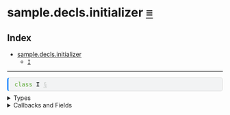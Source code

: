 sample.decls.initializer [&equiv;](../../index.md)
==================================================

Index
-----

-   <a href="../../sample/decls/initializer.md" id="index-link" class="link">sample.decls.initializer</a>
    -   <a href="../../sample/decls/initializer.md#sample-decls-initializer-I" id="index-link" class="link"><code>I</code></a>

------------------------------------------------------------------------

<pre style="font-family:monospace;background-color:#f2f3f4;color:#373d3f;border:1px solid #dddddd;border-left:3px solid #0080ff;border-radius:5px 5px 5px 5px;margin-bottom:0.5em;padding:0.5em 1em 0.5em 1em">
<span style="color:#60ac39">class</span> <span style="font-weight:bold">I</span> <a style="color:#c5c8c6" href="#sample-decls-initializer-I" id="sample-decls-initializer-I">§</a>
</pre>
<details>

<summary>Types</summary>

-   <pre style="font-family:monospace;background-color:#f2f3f4;color:#373d3f;border:1px solid #dddddd;border-left:3px solid #0080ff;border-radius:5px 5px 5px 5px;margin-bottom:0.5em;padding:0.5em 1em 0.5em 1em">
    <span style="color:#60ac39">struct</span> <span style="font-weight:bold">Flag</span> <a style="color:#c5c8c6" href="#sample-decls-initializer-I-Flag" id="sample-decls-initializer-I-Flag">§</a>
    </pre>
    <details>

    <summary>Fields</summary>

    -   <pre style="font-family:monospace;background-color:#f2f3f4;color:#373d3f;border:1px solid #dddddd;border-left:3px solid #0080ff;border-radius:5px 5px 5px 5px;margin-bottom:0.5em;padding:0.5em 1em 0.5em 1em">
        <span style="color:#cfb017">bool</span> <span style="font-weight:bold">b</span> <a style="color:#c5c8c6" href="#sample-decls-initializer-I-$quasi0-b" id="sample-decls-initializer-I-$quasi0-b">§</a>
        </pre>

    </details>

-   <pre style="font-family:monospace;background-color:#f2f3f4;color:#373d3f;border:1px solid #dddddd;border-left:3px solid #0080ff;border-radius:5px 5px 5px 5px;margin-bottom:0.5em;padding:0.5em 1em 0.5em 1em">
    <span style="color:#60ac39">struct</span> <span style="font-weight:bold">S</span> <a style="color:#c5c8c6" href="#sample-decls-initializer-I-S" id="sample-decls-initializer-I-S">§</a>
    </pre>
    <details>

    <summary>Fields</summary>

    -   <pre style="font-family:monospace;background-color:#f2f3f4;color:#373d3f;border:1px solid #dddddd;border-left:3px solid #0080ff;border-radius:5px 5px 5px 5px;margin-bottom:0.5em;padding:0.5em 1em 0.5em 1em">
        <span style="color:#60ac39">uint8</span> <span style="font-weight:bold">x</span> <a style="color:#c5c8c6" href="#sample-decls-initializer-I-$quasi1-x" id="sample-decls-initializer-I-$quasi1-x">§</a>
        </pre>

    -   <pre style="font-family:monospace;background-color:#f2f3f4;color:#373d3f;border:1px solid #dddddd;border-left:3px solid #0080ff;border-radius:5px 5px 5px 5px;margin-bottom:0.5em;padding:0.5em 1em 0.5em 1em">
        int16 <span style="font-weight:bold">y</span> <a style="color:#c5c8c6" href="#sample-decls-initializer-I-$quasi1-y" id="sample-decls-initializer-I-$quasi1-y">§</a>
        </pre>

    -   <pre style="font-family:monospace;background-color:#f2f3f4;color:#373d3f;border:1px solid #dddddd;border-left:3px solid #0080ff;border-radius:5px 5px 5px 5px;margin-bottom:0.5em;padding:0.5em 1em 0.5em 1em">
        <a style="color:#6684e1" href="../../sample/decls/initializer.md#sample-decls-initializer-I"><span style="font-weight:bold">I</span></a>::<a style="color:#6684e1" href="../../sample/decls/initializer.md#sample-decls-initializer-I-Flag"><span style="font-weight:bold">Flag</span></a> <span style="font-weight:bold">f</span> <a style="color:#c5c8c6" href="#sample-decls-initializer-I-$quasi1-f" id="sample-decls-initializer-I-$quasi1-f">§</a>
        </pre>

    </details>

-   <pre style="font-family:monospace;background-color:#f2f3f4;color:#373d3f;border:1px solid #dddddd;border-left:3px solid #0080ff;border-radius:5px 5px 5px 5px;margin-bottom:0.5em;padding:0.5em 1em 0.5em 1em">
    <span style="color:#60ac39">struct</span> <span style="font-weight:bold">Foo</span> <a style="color:#c5c8c6" href="#sample-decls-initializer-I-Foo" id="sample-decls-initializer-I-Foo">§</a>
    </pre>
    <details>

    <summary>Fields</summary>

    -   <pre style="font-family:monospace;background-color:#f2f3f4;color:#373d3f;border:1px solid #dddddd;border-left:3px solid #0080ff;border-radius:5px 5px 5px 5px;margin-bottom:0.5em;padding:0.5em 1em 0.5em 1em">
        <span style="color:#cfb017">bool</span> <span style="font-weight:bold">valid</span> <a style="color:#c5c8c6" href="#sample-decls-initializer-I-$quasi2-valid" id="sample-decls-initializer-I-$quasi2-valid">§</a>
        </pre>

    -   <pre style="font-family:monospace;background-color:#f2f3f4;color:#373d3f;border:1px solid #dddddd;border-left:3px solid #0080ff;border-radius:5px 5px 5px 5px;margin-bottom:0.5em;padding:0.5em 1em 0.5em 1em">
        <span style="color:#60ac39">uint4</span> <span style="font-weight:bold">index</span> <a style="color:#c5c8c6" href="#sample-decls-initializer-I-$quasi2-index" id="sample-decls-initializer-I-$quasi2-index">§</a>
        </pre>

    </details>

-   <pre style="font-family:monospace;background-color:#f2f3f4;color:#373d3f;border:1px solid #dddddd;border-left:3px solid #0080ff;border-radius:5px 5px 5px 5px;margin-bottom:0.5em;padding:0.5em 1em 0.5em 1em">
    <span style="color:#60ac39">struct</span> <span style="font-weight:bold">Bar</span> <a style="color:#c5c8c6" href="#sample-decls-initializer-I-Bar" id="sample-decls-initializer-I-Bar">§</a>
    </pre>
    <details>

    <summary>Fields</summary>

    -   <pre style="font-family:monospace;background-color:#f2f3f4;color:#373d3f;border:1px solid #dddddd;border-left:3px solid #0080ff;border-radius:5px 5px 5px 5px;margin-bottom:0.5em;padding:0.5em 1em 0.5em 1em">
        <a style="color:#6684e1" href="../../sample/decls/initializer.md#sample-decls-initializer-I"><span style="font-weight:bold">I</span></a>::<a style="color:#6684e1" href="../../sample/decls/initializer.md#sample-decls-initializer-I-Foo"><span style="font-weight:bold">Foo</span></a>[<span style="color:#d73737">4</span>] <span style="font-weight:bold">foos</span> <a style="color:#c5c8c6" href="#sample-decls-initializer-I-$quasi3-foos" id="sample-decls-initializer-I-$quasi3-foos">§</a>
        </pre>

    </details>

</details>
<details>

<summary>Callbacks and Fields</summary>

-   <pre style="font-family:monospace;background-color:#f2f3f4;color:#373d3f;border:1px solid #dddddd;border-left:3px solid #0080ff;border-radius:5px 5px 5px 5px;margin-bottom:0.5em;padding:0.5em 1em 0.5em 1em">
    <span style="color:#60ac39">uint32</span> <span style="font-weight:bold">a</span> = {} <a style="color:#c5c8c6" href="#sample-decls-initializer-I-a" id="sample-decls-initializer-I-a">§</a>
    </pre>

-   <pre style="font-family:monospace;background-color:#f2f3f4;color:#373d3f;border:1px solid #dddddd;border-left:3px solid #0080ff;border-radius:5px 5px 5px 5px;margin-bottom:0.5em;padding:0.5em 1em 0.5em 1em">
    <a style="color:#6684e1" href="../../sample/decls/initializer.md#sample-decls-initializer-I"><span style="font-weight:bold">I</span></a>::<a style="color:#6684e1" href="../../sample/decls/initializer.md#sample-decls-initializer-I-S"><span style="font-weight:bold">S</span></a> <span style="font-weight:bold">s1</span> = {<span style="color:#d73737">3</span>,<span style="color:#d73737">4</span>,{<span style="color:#d73737">true</span>}} <a style="color:#c5c8c6" href="#sample-decls-initializer-I-s1" id="sample-decls-initializer-I-s1">§</a>
    </pre>

    x = 3, y = 4, t.f.b = true

-   <pre style="font-family:monospace;background-color:#f2f3f4;color:#373d3f;border:1px solid #dddddd;border-left:3px solid #0080ff;border-radius:5px 5px 5px 5px;margin-bottom:0.5em;padding:0.5em 1em 0.5em 1em">
    <a style="color:#6684e1" href="../../sample/decls/initializer.md#sample-decls-initializer-I"><span style="font-weight:bold">I</span></a>::<a style="color:#6684e1" href="../../sample/decls/initializer.md#sample-decls-initializer-I-S"><span style="font-weight:bold">S</span></a> <span style="font-weight:bold">s2</span> = {<span style="color:#d73737">3</span>} <a style="color:#c5c8c6" href="#sample-decls-initializer-I-s2" id="sample-decls-initializer-I-s2">§</a>
    </pre>

    x = 3, y = 0, t.f.b = false

-   <pre style="font-family:monospace;background-color:#f2f3f4;color:#373d3f;border:1px solid #dddddd;border-left:3px solid #0080ff;border-radius:5px 5px 5px 5px;margin-bottom:0.5em;padding:0.5em 1em 0.5em 1em">
    <a style="color:#6684e1" href="../../sample/decls/initializer.md#sample-decls-initializer-I"><span style="font-weight:bold">I</span></a>::<a style="color:#6684e1" href="../../sample/decls/initializer.md#sample-decls-initializer-I-S"><span style="font-weight:bold">S</span></a> <span style="font-weight:bold">s3</span> = {.<span style="font-weight:bold">y</span> = <span style="color:#cfb017">-</span>(<span style="color:#d73737">29</span>)} <a style="color:#c5c8c6" href="#sample-decls-initializer-I-s3" id="sample-decls-initializer-I-s3">§</a>
    </pre>

    y = -29

-   <pre style="font-family:monospace;background-color:#f2f3f4;color:#373d3f;border:1px solid #dddddd;border-left:3px solid #0080ff;border-radius:5px 5px 5px 5px;margin-bottom:0.5em;padding:0.5em 1em 0.5em 1em">
    <a style="color:#6684e1" href="../../sample/decls/initializer.md#sample-decls-initializer-I"><span style="font-weight:bold">I</span></a>::<a style="color:#6684e1" href="../../sample/decls/initializer.md#sample-decls-initializer-I-Bar"><span style="font-weight:bold">Bar</span></a> <span style="font-weight:bold">bar</span> = {.<span style="font-weight:bold">foos</span> = {{.<span style="font-weight:bold">valid</span> = <span style="color:#d73737">false</span>,.<span style="font-weight:bold">index</span> = <span style="color:#d73737">0</span>}
                          ,{.<span style="font-weight:bold">valid</span> = <span style="color:#d73737">true</span>,.<span style="font-weight:bold">index</span> = <span style="color:#d73737">1</span>}}} <a style="color:#c5c8c6" href="#sample-decls-initializer-I-bar" id="sample-decls-initializer-I-bar">§</a>
    </pre>

</details>
